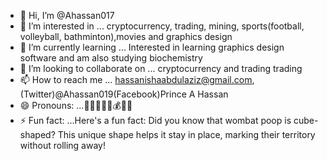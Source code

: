 - 👋 Hi, I’m @Ahassan017
- 👀 I’m interested in ... cryptocurrency, trading, mining, sports(football, volleyball, bathminton),movies and graphics design 
- 🌱 I’m currently learning ... Interested in learning graphics design software and am also studying biochemistry 
- 💞️ I’m looking to collaborate on ... cryptocurrency and trading trading 
- 📫 How to reach me ... hassanishaabdulaziz@gmail.com,(Twitter)@Ahassan019(Facebook)Prince A Hassan
- 😄 Pronouns: ...🌟💴💵💲🤑💰💸🌟
- ⚡ Fun fact: ...Here's a fun fact: Did you know that wombat poop is cube-shaped? This unique shape helps it stay in place, marking their territory without rolling away!



<!---
Ahassan017/Ahassan017 is a ✨ special ✨ repository because its `README.md` (this file) appears on your GitHub profile.
You can click the Preview link to take a look at your changes.
--->
